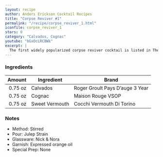 ```yaml
---
layout: recipe
author: Anders Erickson Cocktail Recipes
title: "Corpse Reviver #1"
permalink: "/recipe/corpse_reviver_1.html"
iconfile: corpse_reviver_1
stars: 0
category: "Calvados, Cognac"
youtube: "bGxOcLRCBWk"
excerpt: |
  The first widely popularized corpse reviver cocktail is listed in The Savoy Cocktail Book and is a cognac-based cocktail that calls for two parts cognac, one part Calvados or apple brandy, and one part Italian vermouth. In bartender Craddock's notes he says "To be taken before 11AM, or whenever steam or energy is needed".
---
```


### Ingredients

|  Amount | Ingredient     | Brand                           |
| ------: | -------------- | ------------------------------- |
| 0.75 oz | Calvados       | Roger Groult Pays D’auge 3 Year |
| 0.75 oz | Cognac         | Maison Rouge VSOP               |
| 0.75 oz | Sweet Vermouth | Cocchi Vermouth Di Torino       |

### Notes

- Method: Stirred
- Pour: Julep Strain
- Glassware: Nick & Nora
- Garnish: Expressed orange oil
- Special Prep: None
